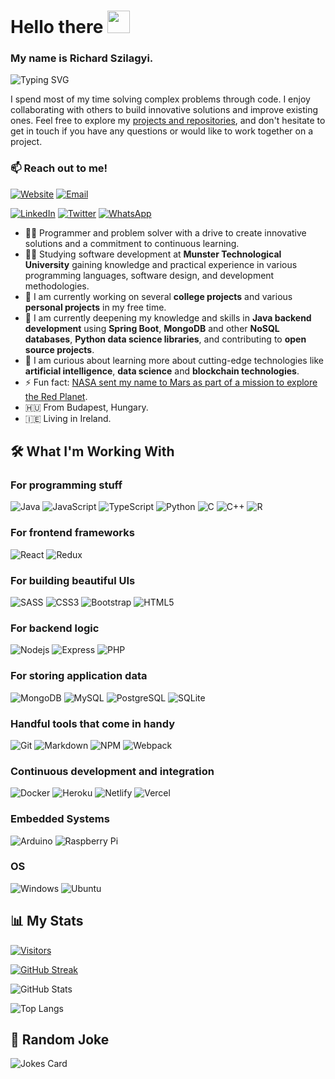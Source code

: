 # Hello there <img src="https://media.giphy.com/media/hvRJCLFzcasrR4ia7z/giphy.gif" height="36">

### My name is Richard Szilagyi.

![Typing SVG](https://readme-typing-svg.herokuapp.com/?lines=Software+engineer.;Web+developer.;Data+scientist.)

I spend most of my time solving complex problems through code. I enjoy collaborating with others to build innovative solutions and improve existing ones. Feel free to explore my [projects and repositories](https://github.com/szpatrichard?tab=repositories), and don't hesitate to get in touch if you have any questions or would like to work together on a project.

### 📫 Reach out to me!

[![Website](https://img.shields.io/badge/richardsz.dev-04123B?style=flat-square)](http://richardsz.dev)
[![Email](https://img.shields.io/badge/szpatrichard@proton.me-04123B?style=flat-square&logoColor=58588C)](mailto:szpatrichard@proton.me?subject=%20New%20message%20sent%20on%20Github)

[![LinkedIn](https://img.shields.io/badge/szpatrichard-04123B?style=flat-square&logo=linkedin&logoColor=0077B5)](https://www.linkedin.com/in/szpatrichard)
[![Twitter](https://img.shields.io/badge/szpatrichard-04123B?style=flat-square&logo=twitter&logoColor=2CA5E0)](https://twitter.com/szpatrichard)
[![WhatsApp](https://img.shields.io/badge/WhatsApp-04123B?style=flat-square&logo=whatsapp&logoColor=25D366)](https://wa.link/v9tf0l)

- 👨‍💻 Programmer and problem solver with a drive to create innovative solutions and a commitment to continuous learning.
- 👨‍🎓 Studying software development at **Munster Technological University** gaining knowledge and practical experience in various programming languages, software design, and development methodologies.
- 🔭 I am currently working on several **college projects** and various **personal projects** in my free time.
- 🌱 I am currently deepening my knowledge and skills in **Java backend development** using **Spring Boot**, **MongoDB** and other **NoSQL databases**, **Python data science libraries**, and contributing to **open source projects**.
- 🤔 I am curious about learning more about cutting-edge technologies like **artificial intelligence**, **data science** and **blockchain technologies**.
- ⚡ Fun fact: [NASA sent my name to Mars as part of a mission to explore the Red Planet](https://mars.nasa.gov/participate/send-your-name/orion-first-flight/?cn=409520).
- 🇭🇺 From Budapest, Hungary.
- 🇮🇪 Living in Ireland.

## 🛠️ What I'm Working With

### For programming stuff

![Java](https://img.shields.io/badge/Java-04123B?style=for-the-badge&logo=java&logoColor=F89917)
![JavaScript](https://img.shields.io/badge/JavaScript-04123B?style=for-the-badge&logo=javascript&logoColor=F7E018)
![TypeScript](https://img.shields.io/badge/TypeScript-04123B?style=for-the-badge&logo=typescript&logoColor=3178C6)
![Python](https://img.shields.io/badge/Python-04123B?style=for-the-badge&logo=python&logoColor=14354C)
![C](https://img.shields.io/badge/C-04123B?style=for-the-badge&logo=c%2B%2B&logoColor=00599D)
![C++](https://img.shields.io/badge/C%2B%2B-04123B?style=for-the-badge&logo=c%2B%2B&logoColor=00599D)
![R](https://img.shields.io/badge/R-04123B?style=for-the-badge&logo=r&logoColor=276DC3)

### For frontend frameworks

![React](https://img.shields.io/badge/React-04123B?style=for-the-badge&logo=react&logoColor=61DAFB)
![Redux](https://img.shields.io/badge/Redux-04123B?style=for-the-badge&logo=redux&logoColor=7248B6)

### For building beautiful UIs

![SASS](https://img.shields.io/badge/SASS-04123B?style=for-the-badge&logo=sass&logoColor=C76395)
![CSS3](https://img.shields.io/badge/CSS3-04123B?style=for-the-badge&logo=css3&logoColor=264DE4)
![Bootstrap](https://img.shields.io/badge/Bootstrap-04123B?style=for-the-badge&logo=bootstrap&logoColor=8511FA)
![HTML5](https://img.shields.io/badge/HTML5-04123B?style=for-the-badge&logo=html5&logoColor=D35836)

### For backend logic

![Nodejs](https://img.shields.io/badge/NodeJS-04123B?style=for-the-badge&logo=Node.js&logoColor=689F63)
![Express](https://img.shields.io/badge/Express-04123B?style=for-the-badge&logo=express&logoColor=515151)
![PHP](https://img.shields.io/badge/PHP-04123B?style=for-the-badge&logo=php&logoColor=787CB4)

### For storing application data

![MongoDB](https://img.shields.io/badge/MongoDB-04123B?style=for-the-badge&logo=mongodb&logoColor=00684A)
![MySQL](https://img.shields.io/badge/MySQL-04123B?style=for-the-badge&logo=mysql&logoColor=00618A)
![PostgreSQL](https://img.shields.io/badge/PostgreSQL-04123B?style=for-the-badge&logo=postgresql&logoColor=316192)
![SQLite](https://img.shields.io/badge/SQLite-04123B?style=for-the-badge&logo=sqlite&logoColor=07405E)

### Handful tools that come in handy

![Git](https://img.shields.io/badge/Git-04123B?style=for-the-badge&logo=git&logoColor=F05030)
![Markdown](https://img.shields.io/badge/Markdown-04123B?style=for-the-badge&logo=markdown&logoColor=23A2E3)
![NPM](https://img.shields.io/badge/NPM-04123B?style=for-the-badge&logo=npm&logoColor=C13534)
![Webpack](https://img.shields.io/badge/Webpack-04123B?style=for-the-badge&logo=webpack&logoColor=1C78C0)

### Continuous development and integration

![Docker](https://img.shields.io/badge/Docker-04123B?style=for-the-badge&logo=docker&logoColor=#2392E6)
![Heroku](https://img.shields.io/badge/Heroku-04123B?style=for-the-badge&logo=heroku&logoColor=430098)
![Netlify](https://img.shields.io/badge/Netlify-04123B?style=for-the-badge&logo=netlify&logoColor=23BDAE)
![Vercel](https://img.shields.io/badge/-Vercel-04123B?style=for-the-badge&logo=vercel&logoColor=FFFFFF)

### Embedded Systems

![Arduino](https://img.shields.io/badge/Arduino-04123B?style=for-the-badge&logo=arduino&logoColor=12989E)
![Raspberry Pi](https://img.shields.io/badge/Raspberry_Pi-04123B?style=for-the-badge&logo=raspberry-pi&logoColor=CE1D56)

### OS

![Windows](https://img.shields.io/badge/Windows-04123B?style=for-the-badge&logo=windows&logoColor=0078D6)
![Ubuntu](https://img.shields.io/badge/Ubuntu-04123B?style=for-the-badge&logo=ubuntu&logoColor=E95420)

## 📊 My Stats

[![Visitors](https://api.visitorbadge.io/api/combined?path=https%3A%2F%2Fgithub.com%2Fszpatrichard&labelColor=%23010c2b&countColor=%2304123b)](https://visitorbadge.io/status?path=https%3A%2F%2Fgithub.com%2Fszpatrichard)

[![GitHub Streak](https://github-readme-streak-stats.herokuapp.com?user=szpatrichard&theme=radical&date_format=j%20M%5B%20Y%5D)](https://git.io/streak-stats)

![GitHub Stats](https://github-readme-stats.vercel.app/api?username=szpatrichard&show_icons=true&theme=radical)

![Top Langs](https://github-readme-stats.vercel.app/api/top-langs/?username=szpatrichard&layout=compact&theme=radical)

<!-- Repos:
[![Readme Card](https://github-readme-stats.vercel.app/api/pin/?username=szpricky&repo=guestbook-api)](https://github.com/szpricky/guestbook-api)
-->

## 🤡 Random Joke

![Jokes Card](https://readme-jokes.vercel.app/api)
